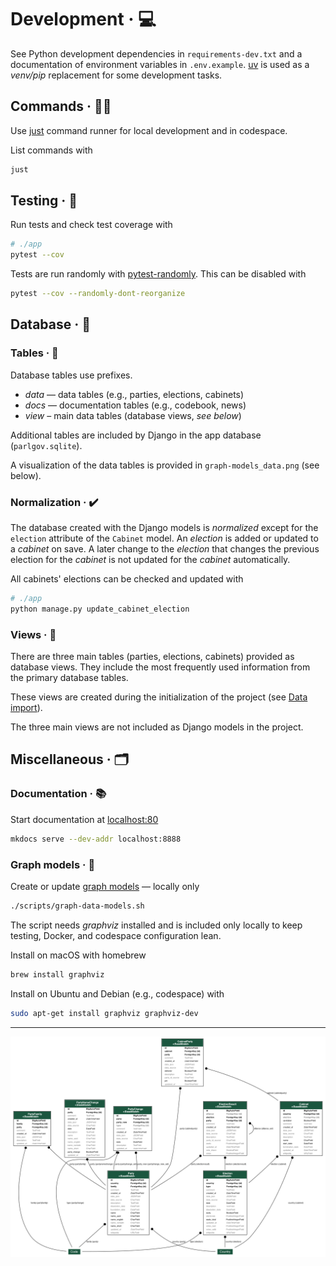 # Development · 💻

See Python development dependencies in `requirements-dev.txt` and a
documentation of environment variables in `.env.example`.
[uv](https://docs.astral.sh/uv/pip/) is used as a _venv/pip_ replacement for
some development tasks.

## Commands · 🏃🏼

Use [just](https://just.systems/man/en/chapter_20.html#quick-start) command
runner for local development and in codespace.

List commands with

```sh
just
```

## Testing · 🧪

Run tests and check test coverage with

```sh
# ./app
pytest --cov
```

Tests are run randomly with
[pytest-randomly](https://github.com/pytest-dev/pytest-randomly). This can be
disabled with

```sh
pytest --cov --randomly-dont-reorganize
```

## Database · 🫙

### Tables · 📂

Database tables use prefixes.

- _data_ — data tables (e.g., parties, elections, cabinets)
- _docs_ — documentation tables (e.g., codebook, news)
- _view_ – main data tables (database views, _see below_)

Additional tables are included by Django in the app database (`parlgov.sqlite`).

A visualization of the data tables is provided in `graph-models_data.png` (see
below).

### Normalization · ✔️

The database created with the Django models is _normalized_ except for the
`election` attribute of the `Cabinet` model. An _election_ is added or updated
to a _cabinet_ on save. A later change to the _election_ that changes the
previous election for the _cabinet_ is not updated for the _cabinet_
automatically.

All cabinets' elections can be checked and updated with

```sh
# ./app
python manage.py update_cabinet_election
```

### Views · 🔬

There are three main tables (parties, elections, cabinets) provided as database
views. They include the most frequently used information from the primary
database tables.

These views are created during the initialization of the project (see [Data
import](/usage/#data-import)).

The three main views are not included as Django models in the project.

## Miscellaneous · 🗂️

### Documentation · 📚

Start documentation at [localhost:80](http://localhost:80/)

```sh
mkdocs serve --dev-addr localhost:8888
```

### Graph models · 📐

Create or update [graph
models](https://django-extensions.readthedocs.io/en/latest/graph_models.html#example-usage)
— locally only

```sh
./scripts/graph-data-models.sh
```

The script needs _graphviz_ installed and is included only locally to keep
testing, Docker, and codespace configuration lean.

Install on macOS with homebrew

```sh
brew install graphviz
```

Install on Ubuntu and Debian (e.g., codespace) with

```sh
sudo apt-get install graphviz graphviz-dev
```

---

![graph-models](./assets/graph-models_data.png)
